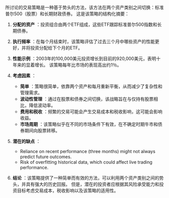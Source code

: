 所讨论的交易策略是一种基于势头的方法，该方法在两个资产类别之间切换：标准普尔500（股票）和长期财政债券。 这是该策略的结构化摘要：

1. **分配的资产** ：投资组合由两个ETF组成，这些ETF跟踪标准普尔500指数和长期债券。

2. **执行频率** ：在每个月结束时，该策略评估了过去三个月中哪些资产的性能更好，并将投资分配给下个月的ETF。

3. **性能示例** ：2003年的100,000美元投资增长到目前的920,000美元，表明十年来的显着增长。 该策略每年比市场的表现高出约1％。

4. **考虑因素** ：
   - **简单** ：策略很简单，依靠两个资产和每月重新平衡，从而减少了复杂性和管理需求。
   - **波动性管理** ：通过在股票和债券之间切换，该战略旨在与仅持有股票相比，降低波动率。
   - **费用和税收** ：频繁的交易可能会产生交易成本和税收影响，这可能会影响收益。
   - **市场周期** ：该策略似乎在不同的市场条件下有效，在不确定时期牛市和债券期间向股票转移。

5. **潜在的缺点** ：
   - Reliance on recent performance (three months) might not always predict future outcomes.
   - Risk of overfitting historical data, which could affect live trading performance.

6. **结论** ：该策略提供了一种简单而有效的方法，可以利用两个资产类别之间的势头，并具有强大的历史回报。 但是，潜在的投资者应根据其风险承受能力和投资目标考虑交易成本，税收影响以及该策略的适用性。